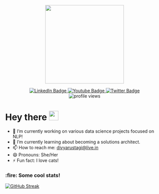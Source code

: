 <div id="badges" align="center">
  <p><img src= "https://media.giphy.com/media/8nTNSAyWSgfmpFZGkp/giphy.gif" width="250"></p>
  
  <a href="https://linkedin.com/in/DivyaRustagi10">
    <img src="https://img.shields.io/badge/LinkedIn-blue?style=for-the-badge&logo=linkedin&logoColor=white" alt="LinkedIn Badge"/>
  </a>
  <a href="https://youtube.com/playlist?list=PLDgRDIhDrtfcJ2YYvrxJt6uFerY5lKwN6">
    <img src="https://img.shields.io/badge/YouTube-red?style=for-the-badge&logo=youtube&logoColor=white" alt="Youtube Badge"/>
  </a>
  <a href="https://twitter.com/DivyaRustagi10">
    <img src="https://img.shields.io/badge/Twitter-blue?style=for-the-badge&logo=twitter&logoColor=white" alt="Twitter Badge"/>
  </a>
  <br>
  <img src="https://komarev.com/ghpvc/?username=DivyaRustagi10&style=flat-square&color=blue" alt="profile views"/>
</div>

<h1>
  Hey there
  <img src="https://media.giphy.com/media/hvRJCLFzcasrR4ia7z/giphy.gif" width="30px"/>
</h1>

- 🔭 I’m currently working on various data science projects focused on NLP!
- 🌱 I’m currently learning about becoming a solutions architect.
- 📫 How to reach me: divyarustagi@live.in
- 😄 Pronouns: She/Her
- ⚡ Fun fact: I love cats!

<!--
### :hammer_and_wrench: Languages and Tools :
<div>
  <img src="https://github.com/devicons/devicon/blob/master/icons/java/java-original-wordmark.svg" title="Java" alt="Java" width="40" height="40"/>&nbsp;
  <img src="https://github.com/devicons/devicon/blob/master/icons/css3/css3-plain-wordmark.svg"  title="CSS3" alt="CSS" width="40" height="40"/>&nbsp;
  <img src="https://github.com/devicons/devicon/blob/master/icons/html5/html5-original.svg" title="HTML5" alt="HTML" width="40" height="40"/>&nbsp;
  <img src="https://github.com/devicons/devicon/blob/master/icons/javascript/javascript-original.svg" title="JavaScript" alt="JavaScript" width="40" height="40"/>&nbsp;
  <img src="https://github.com/devicons/devicon/blob/master/icons/mysql/mysql-original-wordmark.svg" title="MySQL"  alt="MySQL" width="40" height="40"/>&nbsp;
  <img src="https://github.com/devicons/devicon/blob/master/icons/nodejs/nodejs-original-wordmark.svg" title="NodeJS" alt="NodeJS" width="40" height="40"/>&nbsp;
  <img src="https://github.com/devicons/devicon/blob/master/icons/git/git-original-wordmark.svg" title="Git" **alt="Git" width="40" height="40"/>
</div>
-->
<h3> :fire: Some cool stats! </h3>

[![GitHub Streak](http://github-readme-streak-stats.herokuapp.com?user=DivyaRustagi10&theme=dark&background=000000)](https://git.io/streak-stats)

<!--
[![Top Langs](https://github-readme-stats.vercel.app/api/top-langs/?username=DivyaRustagi10&layout=compact&theme=vision-friendly-dark)](https://github.com/anuraghazra/github-readme-stats)

**DivyaRustagi10/DivyaRustagi10** is a ✨ _special_ ✨ repository because its `README.md` (this file) appears on your GitHub profile.

Here are some ideas to get you started:

- 🔭 I’m currently working on ...
- 🌱 I’m currently learning ...
- 👯 I’m looking to collaborate on ...
- 🤔 I’m looking for help with ...
- 💬 Ask me about ...
- 📫 How to reach me: ...
- 😄 Pronouns: ...
- ⚡ Fun fact: ...
-->

